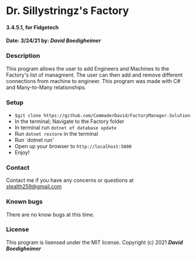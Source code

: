 # Dr. Sillystringz's Factory
#### 3.4.5.1, for Fidgetech
#### Date: 3/24/21  by: _**David Boedigheimer**_
### Description
This program allows the user to add Engineers and Machines to the Factory's list of managment. The user can then add and remove different connections from machine to engineer. This program was made with C# and Many-to-Many relationships.
### Setup
* `$git clone https://github.com/CommaderDavid/FactoryManager.Solution`
* In the terminal; Navigate to the Factory folder
* In terminal run `dotnet ef database update`
* Run `dotnet restore` in the terminal
* Run `dotnet run'
* Open up your browser to `http://localhost:5000`
* Enjoy!
### Contact
Contact me if you have any concerns or questions at stealth259@gmail.com
### Known bugs
There are no know bugs at this time.
### License
This program is lisensed under the MIT license.
Copyright (c) 2021 _**David Boedigheimer**_